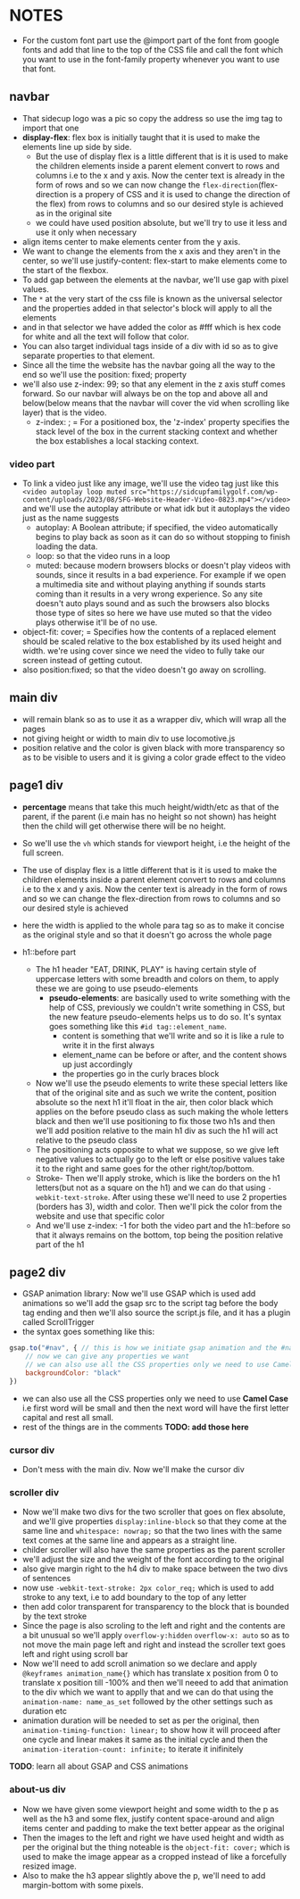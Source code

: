 # NOTES

- For the custom font part use the @import part of the font from google fonts and add that line to the top of the CSS file and call the font which you want to use in the font-family property whenever you want to use that font.

## navbar

- That sidecup logo was a pic so copy the address so use the img tag to import that one
- **display-flex**: flex box is initially taught that it is used to make the elements line up side by side.
  - But the use of display flex is a little different that is it is used to make the children elements inside a parent element convert to rows and columns i.e to the x and y axis. Now the center text is already in the form of rows and so we can now change the `flex-direction`(flex-direction is a propery of CSS and it is used to change the direction of the flex) from rows to columns and so our desired style is achieved as in the original site
  - we could have used position absolute, but we'll try to use it less and use it only when necessary
- align items center to make elements center from the y axis.
- We want to change the elements from the x axis and they aren't in the center, so we'll use justify-content: flex-start to make elements come to the start of the flexbox.
- To add gap between the elements at the navbar, we'll use gap with pixel values.
- The `*` at the very start of the css file is known as the universal selector and the properties added in that selector's block will apply to all the elements
- and in that selector we have added the color as #fff which is hex code for white and all the text will follow that color.
- You can also target individual tags inside of a div with id so as to give separate properties to that element.
- Since all the time the website has the navbar going all the way to the end so we'll use the position: fixed; property
- we'll also use z-index: 99; so that any element in the z axis stuff comes forward. So our navbar will always be on the top and above all and below(below means that the navbar will cover the vid when scrolling like layer) that is the video.
  - z-index: ; = For a positioned box, the 'z-index' property specifies the stack level of the box in the current stacking context and whether the box establishes a local stacking context.

### video part

- To link a video just like any image, we'll use the video tag just like this `<video autoplay loop muted src="https://sidcupfamilygolf.com/wp-content/uploads/2023/08/SFG-Website-Header-Video-0823.mp4"></video>` and we'll use the autoplay attribute or what idk but it autoplays the video just as the name suggests
  - autoplay: A Boolean attribute; if specified, the video automatically begins to play back as soon as it can do so without stopping to finish loading the data.
  - loop: so that the video runs in a loop
  - muted: because modern browsers blocks or doesn't play videos with sounds, since it results in a bad experience. For example if we open a multimedia site and without playing anything if sounds starts coming than it results in a very wrong experience. So any site doesn't auto plays sound and as such the browsers also blocks those type of sites so here we have use muted so that the video plays otherwise it'll be of no use.
- object-fit: cover; = Specifies how the contents of a replaced element should be scaled relative to the box established by its used height and width. we're using cover since we need the video to fully take our screen instead of getting cutout.
- also position:fixed; so that the video doesn't go away on scrolling.

## main div

- will remain blank so as to use it as a wrapper div, which will wrap all the pages
- not giving height or width to main div to use locomotive.js
- position relative and the color is given black with more transparency so as to be visible to users and it is giving a color grade effect to the video

## page1 div

- **percentage** means that take this much height/width/etc as that of the parent, if the parent (i.e main has no height so not shown) has height then the child will get otherwise there will be no height.
- So we'll use the `vh` which stands for viewport height, i.e the height of the full screen.
- The use of display flex is a little different that is it is used to make the children elements inside a parent element convert to rows and columns i.e to the x and y axis. Now the center text is already in the form of rows and so we can change the flex-direction from rows to columns and so our desired style is achieved
- here the width is applied to the whole para tag so as to make it concise as the original style and so that it doesn't go across the whole page

- h1::before part
  - The h1 header "EAT, DRINK, PLAY" is having certain style of uppercase letters with some breadth and colors on them, to apply these we are going to use pseudo-elements
    - **pseudo-elements**: are basically used to write something with the help of CSS, previously we couldn't write something in CSS, but the new feature pseudo-elements helps us to do so. It's syntax goes something like this `#id tag::element_name`.
      - content is something that we'll write and so it is like a rule to write it in the first always
      - element_name can be before or after, and the content shows up just accordingly
      - the properties go in the curly braces block
  - Now we'll use the pseudo elements to write these special letters like that of the original site and as such we write the content, position absolute so the next h1 it'll float in the air, then color black which applies on the before pseudo class as such making the whole letters black and then we'll use positioning to fix those two h1s and then we'll add position relative to the main h1 div as such the h1 will act relative to the pseudo class
  - The positioning acts opposite to what we suppose, so we give left negative values to actually go to the left or else positive values take it to the right and same goes for the other right/top/bottom.
  - Stroke- Then we'll apply stroke, which is like the borders on the h1 letters(but not as a square on the h1) and we can do that using `-webkit-text-stroke`. After using these we'll need to use 2 properties (borders has 3), width and color. Then we'll pick the color from the website and use that specific color
  - And we'll use z-index: -1 for both the video part and the h1::before so that it always remains on the bottom, top being the position relative part of the h1

## page2 div

- GSAP animation library: Now we'll use GSAP which is used add animations so we'll add the gsap src to the script tag before the body tag ending and then we'll also source the script.js file, and it has a plugin called ScrollTrigger
- the syntax goes something like this:

``` js
gsap.to("#nav", { // this is how we initiate gsap animation and the #nav is the name of the element as in CSS we'll use
    // now we can give any properties we want
    // we can also use all the CSS properties only we need to use Camel Case
    backgroundColor: "black"
})
```

- we can also use all the CSS properties only we need to use **Camel Case** i.e first word will be small and then the next word will have the first letter capital and rest all small.
- rest of the things are in the comments **TODO: add those here**

### cursor div

- Don't mess with the main div. Now we'll make the cursor div

### scroller div

- Now we'll make two divs for the two scroller that goes on flex absolute, and we'll give properties `display:inline-block` so that they come at the same line and `whitespace: nowrap;` so that the two lines with the same text comes at the same line and appears as a straight line.
- childer scroller will also have the same properties as the parent scroller
- we'll adjust the size and the weight of the font according to the original
- also give margin right to the h4 div to make space between the two divs of sentences
- now use `-webkit-text-stroke: 2px color_req;` which is used to add stroke to any text, i.e to add boundary to the top of any letter
- then add color transparent for transparency to the block that is bounded by the text stroke
- Since the page is also scroling to the left and right and the contents are a bit unusual so we'll apply `overflow-y:hidden` `overflow-x: auto` so as to not move the main page left and right and instead the scroller text goes left and right using scroll bar
- Now we'll need to add scroll animation so we declare and apply `@keyframes animation_name{}` which has translate x position from 0 to translate x position till -100% and then we'll neeed to add that animation to the div which we want to applly that and we can do that using the `animation-name: name_as_set` followed by the other settings such as duration etc
- animation duration will be needed to set as per the original, then `animation-timing-function: linear;` to show how it will proceed after one cycle and linear makes it same as the initial cycle and then the `animation-iteration-count: infinite;` to iterate it inifinitely

**TODO**: learn all about GSAP and CSS animations

### about-us div

- Now we have given some viewport height and some width to the p as well as the h3 and some flex, justify content space-around and align items center and padding to make the text better appear as the original
- Then the images to the left and right we have used height and width as per the original but the thing noteable is the `object-fit: cover;` which is used to make the image appear as a cropped instead of like a forcefully resized image.
- Also to make the h3 appear slightly above the p, we'll need to add margin-bottom with some pixels.
